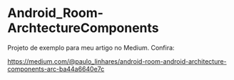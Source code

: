 # Android_Room-ArchtectureComponents

Projeto de exemplo para meu artigo no Medium. Confira:

https://medium.com/@paulo_linhares/android-room-android-architecture-components-arc-ba44a6640e7c
